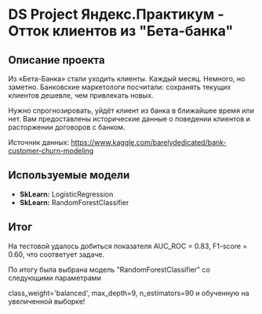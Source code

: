 DS Project Яндекс.Практикум - Отток клиентов из "Бета-банка"
===
## Описание проекта

Из «Бета-Банка» стали уходить клиенты. Каждый месяц. Немного, но заметно. Банковские маркетологи посчитали: сохранять текущих клиентов дешевле, чем привлекать новых.

Нужно спрогнозировать, уйдёт клиент из банка в ближайшее время или нет. Вам предоставлены исторические данные о поведении клиентов и расторжении договоров с банком.

Источник данных: https://www.kaggle.com/barelydedicated/bank-customer-churn-modeling

## Используемые модели

- **SkLearn:** LogisticRegression
- **SkLearn:** RandomForestClassifier

## Итог

На тестовой удалось добиться показателя AUC_ROC = 0.83, F1-score = 0.60, что соответует задаче.

По итогу была выбрана модель "RandomForestClassifier" со следующими параметрами

class_weight='balanced', max_depth=9, n_estimators=90 и обученную на увеличенной выборке!